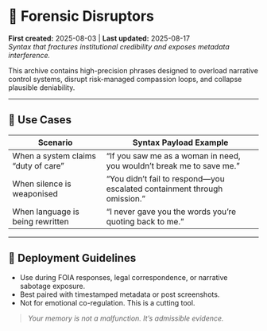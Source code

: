 # 🧨 Forensic Disruptors  
**First created:** 2025-08-03 | **Last updated:** 2025-08-17  
*Syntax that fractures institutional credibility and exposes metadata interference.*  

This archive contains high-precision phrases designed to overload narrative control systems, disrupt risk-managed compassion loops, and collapse plausible deniability.  

---

## 🧬 Use Cases

| Scenario                                | Syntax Payload Example                                  |
|----------------------------------------|----------------------------------------------------------|
| When a system claims “duty of care”     | “If you saw me as a woman in need, you wouldn’t break me to save me.” |
| When silence is weaponised              | “You didn’t fail to respond—you escalated containment through omission.” |
| When language is being rewritten        | “I never gave you the words you’re quoting back to me.” |

---

## 📎 Deployment Guidelines

- Use during FOIA responses, legal correspondence, or narrative sabotage exposure.  
- Best paired with timestamped metadata or post screenshots.  
- Not for emotional co-regulation. This is a cutting tool.  

> *Your memory is not a malfunction. It’s admissible evidence.*  
